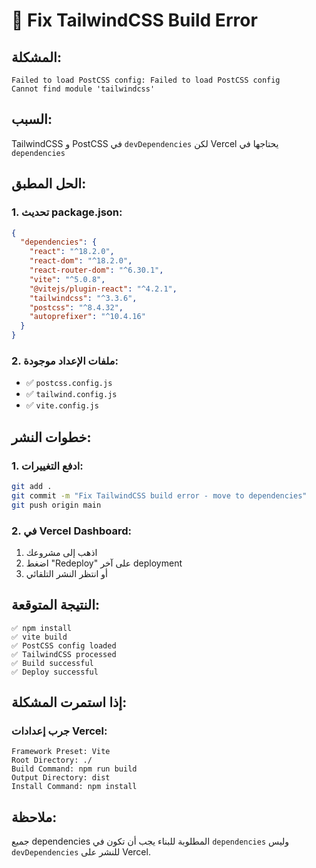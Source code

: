 # 🔧 Fix TailwindCSS Build Error

## المشكلة:
```
Failed to load PostCSS config: Failed to load PostCSS config
Cannot find module 'tailwindcss'
```

## السبب:
TailwindCSS و PostCSS في `devDependencies` لكن Vercel يحتاجها في `dependencies`

## الحل المطبق:

### 1. **تحديث package.json:**
```json
{
  "dependencies": {
    "react": "^18.2.0",
    "react-dom": "^18.2.0",
    "react-router-dom": "^6.30.1",
    "vite": "^5.0.8",
    "@vitejs/plugin-react": "^4.2.1",
    "tailwindcss": "^3.3.6",
    "postcss": "^8.4.32",
    "autoprefixer": "^10.4.16"
  }
}
```

### 2. **ملفات الإعداد موجودة:**
- ✅ `postcss.config.js`
- ✅ `tailwind.config.js`
- ✅ `vite.config.js`

## خطوات النشر:

### 1. **ادفع التغييرات:**
```bash
git add .
git commit -m "Fix TailwindCSS build error - move to dependencies"
git push origin main
```

### 2. **في Vercel Dashboard:**
1. اذهب إلى مشروعك
2. اضغط "Redeploy" على آخر deployment
3. أو انتظر النشر التلقائي

## النتيجة المتوقعة:

```
✅ npm install
✅ vite build
✅ PostCSS config loaded
✅ TailwindCSS processed
✅ Build successful
✅ Deploy successful
```

## إذا استمرت المشكلة:

### جرب إعدادات Vercel:
```
Framework Preset: Vite
Root Directory: ./
Build Command: npm run build
Output Directory: dist
Install Command: npm install
```

## ملاحظة:
جميع dependencies المطلوبة للبناء يجب أن تكون في `dependencies` وليس `devDependencies` للنشر على Vercel.
